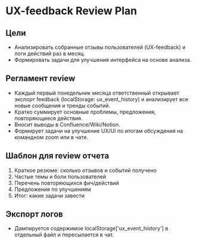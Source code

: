 # UX-feedback Review Plan

## Цели
- Анализировать собранные отзывы пользователей (UX-feedback) и логи действий раз в месяц.
- Формировать задачи для улучшения интерфейса на основе анализа.

## Регламент review
- Каждый первый понедельник месяца ответственный открывает экспорт feedback (localStorage: ux_event_history) и анализирует все новые сообщения и тренды событий.
- Кратко суммирует основные проблемы, предложения, повторяющиеся действия.
- Вносит выводы в Confluence/Wiki/Notion.
- Формирует задачи на улучшение UX/UI по итогам обсуждения на командном zoom или в чате.

## Шаблон для review отчета
1. Краткое резюме: сколько отзывов и событий получено
2. Частые темы и боли пользователей
3. Перечень повторяющихся фич/действий
4. Предложения по улучшениям
5. Итог: какие задачи завести

## Экспорт логов
- Дампируется содержимое localStorage['ux_event_history'] в отдельный файл и пересылается в чат.

